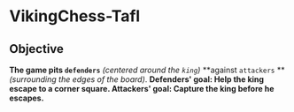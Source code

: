 # VikingChess-Tafl


## Objective 
**The game pits `defenders`** _(centered around the `king`)_ **against `attackers` **_(surrounding the edges of the board)_.
**Defenders' goal: Help the king escape to a corner square.
Attackers' goal: Capture the king before he escapes.**

